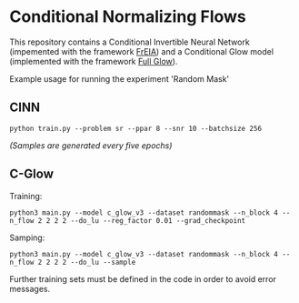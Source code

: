 # Conditional Normalizing Flows

This repository contains a Conditional Invertible Neural Network (impemented with the framework [FrEIA](https://github.com/VLL-HD/FrEIA)) and a Conditional Glow model (implemented with the framework [Full Glow](https://github.com/MoeinSorkhei/glow2)).

Example usage for running the experiment 'Random Mask'

## CINN
```
python train.py --problem sr --ppar 8 --snr 10 --batchsize 256
```
*(Samples are generated every five epochs)*

## C-Glow
Training:
```
python3 main.py --model c_glow_v3 --dataset randommask --n_block 4 --n_flow 2 2 2 2 --do_lu --reg_factor 0.01 --grad_checkpoint
```
Samping:
```
python3 main.py --model c_glow_v3 --dataset randommask --n_block 4 --n_flow 2 2 2 2 --do_lu --sample
```

Further training sets must be defined in the code in order to avoid error messages.
